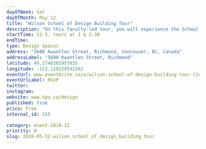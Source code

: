 ```yaml
---
dayOfWeek: Sat
dayOfMonth: May 12
title: "Wilson School of Design Building Tour"
description: "On this faculty-led tour, you will experience the School’s exterior glass curtain wall which produces a breathable and comfortable environment for the students within, as it regulates levels of air, light, and temperature. The innovative, wooden interior structure conveys an inviting atmosphere while incorporating sustainable, renewable design and a carbon footprint reduction. The second-floor “porch” juts out of the building and contains a student lounge with access to an outdoor terrace for enjoying Richmond’s moderate climate. <br> <br> The event box, on the fifth floor, takes advantage of views to the mountains and the Pacific Ocean. Come see what the centre for design innovation and leadership looks like."
startTime: 12-3, tours at 1 & 2:30
endTime: 
type: Design Spaces
address: "5600 Kwantlen Street, Richmond, Vancouver, BC, Canada"
addressLabel: "5600 Kwantlen Street, Richmond"
latitude: 49.1748365957035
longitude: -123.128329541562
eventUrl: www.eventbrite.ca/e/wilson-school-of-design-building-tour-tickets-45121642046​
eventUrlLabel: RSVP
twitter: 
instagram: 
website: www.kpu.ca/design
published: true
price: Free
internal_id: 155

category: event-2018-12
priority: 0
slug: 2018-05-12-wilson_school_of_design_building_tour
---
```


